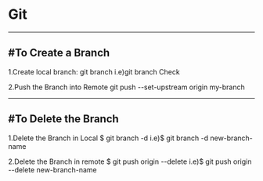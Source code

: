 # Git

-----------------------------------------------------
#To Create a Branch
-----------------------------------------------------
1.Create local branch:
git branch <new-branch-name>
i.e)git branch Check

2.Push the Branch into Remote
git push --set-upstream origin my-branch

------------------------------------------------------
#To Delete the Branch
------------------------------------------------------
1.Delete the Branch in Local
$ git branch -d <branch-name>
i.e)$ git branch -d new-branch-name

2.Delete the Branch in remote
$ git push origin --delete <branch-name>
i.e)$ git push origin --delete new-branch-name
